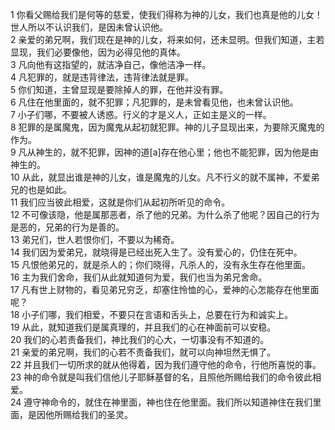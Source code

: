 1 你看父赐给我们是何等的慈爱，使我们得称为神的儿女，我们也真是他的儿女！世人所以不认识我们，是因未曾认识他。   
2 亲爱的弟兄啊，我们现在是神的儿女，将来如何，还未显明。但我们知道，主若显现，我们必要像他，因为必得见他的真体。   
3 凡向他有这指望的，就洁净自己，像他洁净一样。   
4 凡犯罪的，就是违背律法，违背律法就是罪。   
5 你们知道，主曾显现是要除掉人的罪，在他并没有罪。   
6 凡住在他里面的，就不犯罪；凡犯罪的，是未曾看见他，也未曾认识他。  
7 小子们哪，不要被人诱惑。行义的才是义人，正如主是义的一样。   
8 犯罪的是属魔鬼，因为魔鬼从起初就犯罪。神的儿子显现出来，为要除灭魔鬼的作为。   
9 凡从神生的，就不犯罪，因神的道[a]存在他心里；他也不能犯罪，因为他是由神生的。   
10 从此，就显出谁是神的儿女，谁是魔鬼的儿女。凡不行义的就不属神，不爱弟兄的也是如此。   
11 我们应当彼此相爱，这就是你们从起初所听见的命令。   
12 不可像该隐，他是属那恶者，杀了他的兄弟。为什么杀了他呢？因自己的行为是恶的，兄弟的行为是善的。  
13 弟兄们，世人若恨你们，不要以为稀奇。   
14 我们因为爱弟兄，就晓得是已经出死入生了。没有爱心的，仍住在死中。   
15 凡恨他弟兄的，就是杀人的；你们晓得，凡杀人的，没有永生存在他里面。   
16 主为我们舍命，我们从此就知道何为爱，我们也当为弟兄舍命。   
17 凡有世上财物的，看见弟兄穷乏，却塞住怜恤的心，爱神的心怎能存在他里面呢？   
18 小子们哪，我们相爱，不要只在言语和舌头上，总要在行为和诚实上。   
19 从此，就知道我们是属真理的，并且我们的心在神面前可以安稳。   
20 我们的心若责备我们，神比我们的心大，一切事没有不知道的。  
21 亲爱的弟兄啊，我们的心若不责备我们，就可以向神坦然无惧了。   
22 并且我们一切所求的就从他得着，因为我们遵守他的命令，行他所喜悦的事。   
23 神的命令就是叫我们信他儿子耶稣基督的名，且照他所赐给我们的命令彼此相爱。   
24 遵守神命令的，就住在神里面，神也住在他里面。我们所以知道神住在我们里面，是因他所赐给我们的圣灵。  
